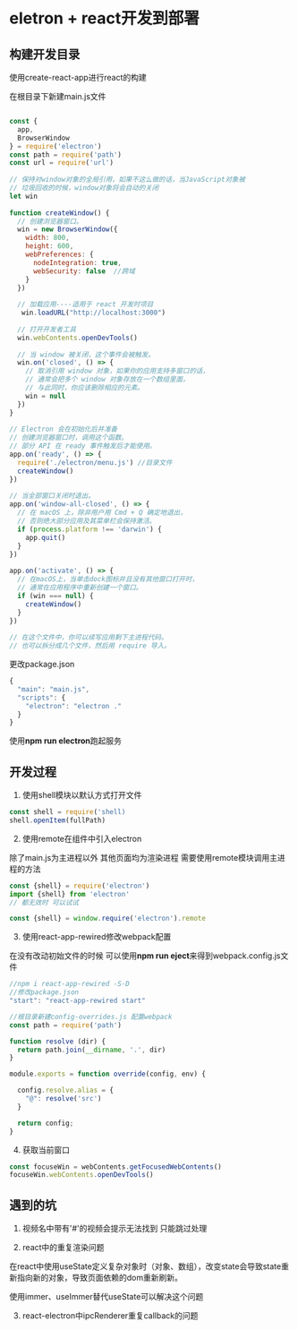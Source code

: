 # eletron + react开发到部署

## 构建开发目录

使用create-react-app进行react的构建

在根目录下新建main.js文件

```js

const {
  app,
  BrowserWindow
} = require('electron')
const path = require('path')
const url = require('url')
 
// 保持对window对象的全局引用，如果不这么做的话，当JavaScript对象被
// 垃圾回收的时候，window对象将会自动的关闭
let win
 
function createWindow() {
  // 创建浏览器窗口。
  win = new BrowserWindow({
    width: 800,
    height: 600,
    webPreferences: {
      nodeIntegration: true,
      webSecurity: false  //跨域
    }
  })
 
  // 加载应用----适用于 react 开发时项目
   win.loadURL("http://localhost:3000")
 
  // 打开开发者工具
  win.webContents.openDevTools()
 
  // 当 window 被关闭，这个事件会被触发。
  win.on('closed', () => {
    // 取消引用 window 对象，如果你的应用支持多窗口的话，
    // 通常会把多个 window 对象存放在一个数组里面，
    // 与此同时，你应该删除相应的元素。
    win = null
  })
}
 
// Electron 会在初始化后并准备
// 创建浏览器窗口时，调用这个函数。
// 部分 API 在 ready 事件触发后才能使用。
app.on('ready', () => {
  require('./electron/menu.js') //目录文件
  createWindow()
})
 
// 当全部窗口关闭时退出。
app.on('window-all-closed', () => {
  // 在 macOS 上，除非用户用 Cmd + Q 确定地退出，
  // 否则绝大部分应用及其菜单栏会保持激活。
  if (process.platform !== 'darwin') {
    app.quit()
  }
})
 
app.on('activate', () => {
  // 在macOS上，当单击dock图标并且没有其他窗口打开时，
  // 通常在应用程序中重新创建一个窗口。
  if (win === null) {
    createWindow()
  }
})
 
// 在这个文件中，你可以续写应用剩下主进程代码。
// 也可以拆分成几个文件，然后用 require 导入。
```

更改package.json
```js
{
  "main": "main.js",
  "scripts": {
    "electron": "electron ."
  }
}
```

使用**npm run electron**跑起服务

## 开发过程

1. 使用shell模块以默认方式打开文件

```js
const shell = require('shell)
shell.openItem(fullPath)
```

2. 使用remote在组件中引入electron

除了main.js为主进程以外 其他页面均为渲染进程 需要使用remote模块调用主进程的方法
```js
const {shell} = require('electron')
import {shell} from 'electron'
// 都无效时 可以试试

const {shell} = window.require('electron').remote
```

3. 使用react-app-rewired修改webpack配置

在没有改动初始文件的时候 可以使用**npm run eject**来得到webpack.config.js文件

```js
//npm i react-app-rewired -S-D
//修改package.json
"start": "react-app-rewired start"

//根目录新建config-overrides.js 配置webpack
const path = require('path')

function resolve (dir) {
  return path.join(__dirname, '.', dir)
}

module.exports = function override(config, env) {

  config.resolve.alias = {
    "@": resolve('src')
  }

  return config;
}
```

4. 获取当前窗口

```js
const focuseWin = webContents.getFocusedWebContents()
focuseWin.webContents.openDevTools()
```


## 遇到的坑

1. 视频名中带有'#'的视频会提示无法找到 只能跳过处理

2. react中的重复渲染问题

在react中使用useState定义复杂对象时（对象、数组），改变state会导致state重新指向新的对象，导致页面依赖的dom重新刷新。

使用immer、useImmer替代useState可以解决这个问题

3. react-electron中ipcRenderer重复callback的问题

